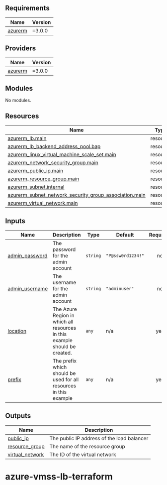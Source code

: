 ## Requirements

| Name | Version |
|------|---------|
| <a name="requirement_azurerm"></a> [azurerm](#requirement\_azurerm) | =3.0.0 |

## Providers

| Name | Version |
|------|---------|
| <a name="provider_azurerm"></a> [azurerm](#provider\_azurerm) | =3.0.0 |

## Modules

No modules.

## Resources

| Name | Type |
|------|------|
| [azurerm_lb.main](https://registry.terraform.io/providers/hashicorp/azurerm/3.0.0/docs/resources/lb) | resource |
| [azurerm_lb_backend_address_pool.bap](https://registry.terraform.io/providers/hashicorp/azurerm/3.0.0/docs/resources/lb_backend_address_pool) | resource |
| [azurerm_linux_virtual_machine_scale_set.main](https://registry.terraform.io/providers/hashicorp/azurerm/3.0.0/docs/resources/linux_virtual_machine_scale_set) | resource |
| [azurerm_network_security_group.main](https://registry.terraform.io/providers/hashicorp/azurerm/3.0.0/docs/resources/network_security_group) | resource |
| [azurerm_public_ip.main](https://registry.terraform.io/providers/hashicorp/azurerm/3.0.0/docs/resources/public_ip) | resource |
| [azurerm_resource_group.main](https://registry.terraform.io/providers/hashicorp/azurerm/3.0.0/docs/resources/resource_group) | resource |
| [azurerm_subnet.internal](https://registry.terraform.io/providers/hashicorp/azurerm/3.0.0/docs/resources/subnet) | resource |
| [azurerm_subnet_network_security_group_association.main](https://registry.terraform.io/providers/hashicorp/azurerm/3.0.0/docs/resources/subnet_network_security_group_association) | resource |
| [azurerm_virtual_network.main](https://registry.terraform.io/providers/hashicorp/azurerm/3.0.0/docs/resources/virtual_network) | resource |

## Inputs

| Name | Description | Type | Default | Required |
|------|-------------|------|---------|:--------:|
| <a name="input_admin_password"></a> [admin\_password](#input\_admin\_password) | The password for the admin account | `string` | `"P@ssw0rd1234!"` | no |
| <a name="input_admin_username"></a> [admin\_username](#input\_admin\_username) | The username for the admin account | `string` | `"adminuser"` | no |
| <a name="input_location"></a> [location](#input\_location) | The Azure Region in which all resources in this example should be created. | `any` | n/a | yes |
| <a name="input_prefix"></a> [prefix](#input\_prefix) | The prefix which should be used for all resources in this example | `any` | n/a | yes |

## Outputs

| Name | Description |
|------|-------------|
| <a name="output_public_ip"></a> [public\_ip](#output\_public\_ip) | The public IP address of the load balancer |
| <a name="output_resource_group"></a> [resource\_group](#output\_resource\_group) | The name of the resource group |
| <a name="output_virtual_network"></a> [virtual\_network](#output\_virtual\_network) | The ID of the virtual network |
# azure-vmss-lb-terraform
